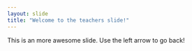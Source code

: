 ```yaml
---
layout: slide
title: "Welcome to the teachers slide!"
---
```


This is an more awesome slide.
Use the left arrow to go back!

